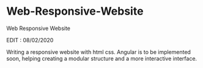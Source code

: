 # Web-Responsive-Website
Web Responsive Website

EDIT : 08/02/2020

Writing a responsive website with html css. 
Angular is to be implemented soon, helping creating a modular structure and a more interactive interface.
